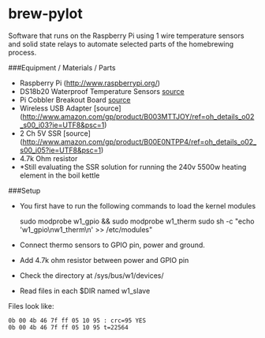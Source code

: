 brew-pylot
==========

Software that runs on the Raspberry Pi using 1 wire temperature sensors and solid state relays to automate selected parts of the homebrewing process.

###Equipment / Materials / Parts
- Raspberry Pi (http://www.raspberrypi.org/)
- DS18b20 Waterproof Temperature Sensors [source](http://www.amazon.com/gp/product/B00CC7TGKO/ref=oh_details_o02_s00_i04?ie=UTF8&psc=1)
- Pi Cobbler Breakout Board [source](http://www.amazon.com/gp/product/B00EBXP3R2/ref=oh_details_o02_s00_i00?ie=UTF8&psc=1)
- Wireless USB Adapter [source] (http://www.amazon.com/gp/product/B003MTTJOY/ref=oh_details_o02_s00_i03?ie=UTF8&psc=1)
- 2 Ch 5V SSR [source] (http://www.amazon.com/gp/product/B00E0NTPP4/ref=oh_details_o02_s00_i05?ie=UTF8&psc=1)
- 4.7k Ohm resistor
- *Still evaluating the SSR solution for running the 240v 5500w heating element in the boil kettle

###Setup
- You first have to run the following commands to load the kernel modules


    sudo modprobe w1_gpio && sudo modprobe w1_therm
    sudo sh -c "echo 'w1_gpio\nw1_therm\n' >> /etc/modules"

- Connect thermo sensors to GPIO pin, power and ground.
- Add 4.7k ohm resistor between power and GPIO pin
- Check the directory at /sys/bus/w1/devices/
- Read files in each $DIR named w1_slave

Files look like:

    0b 00 4b 46 7f ff 05 10 95 : crc=95 YES
    0b 00 4b 46 7f ff 05 10 95 t=22564

